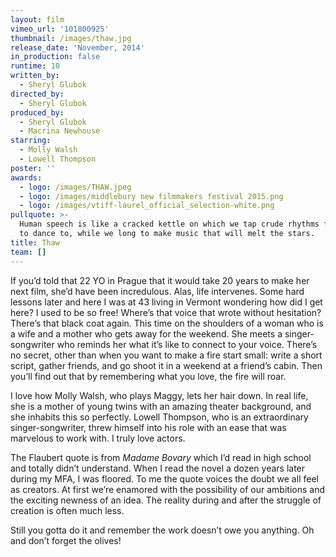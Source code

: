 ```yaml
---
layout: film
vimeo_url: '101800925'
thumbnail: /images/thaw.jpg
release_date: 'November, 2014'
in_production: false
runtime: 10
written_by:
  - Sheryl Glubok
directed_by:
  - Sheryl Glubok
produced_by:
  - Sheryl Glubok
  - Macrina Newhouse
starring:
  - Molly Walsh
  - Lowell Thompson
poster: ''
awards:
  - logo: /images/THAW.jpeg
  - logo: /images/middlebury new filmmakers festival 2015.png
  - logo: /images/vtiff-laurel_official_selection-white.png
pullquote: >-
  Human speech is like a cracked kettle on which we tap crude rhythms for bears
  to dance to, while we long to make music that will melt the stars.
title: Thaw
team: []
---
```

If you’d told that 22 YO in Prague that it would take 20 years to make her next film, she’d have been incredulous. Alas, life intervenes. Some hard lessons later and here I was at 43 living in Vermont wondering how did I get here? I used to be so free! Where’s that voice that wrote without hesitation? There’s that black coat again. This time on the shoulders of a woman who is a wife and a mother who gets away for the weekend. She meets a singer-songwriter who reminds her what it’s like to connect to your voice. There’s no secret, other than when you want to make a fire start small: write a short script, gather friends, and go shoot it in a weekend at a friend’s cabin. Then you’ll find out that by remembering what you love, the fire will roar.

I love how Molly Walsh, who plays Maggy, lets her hair down. In real life, she is a mother of young twins with an amazing theater background, and she inhabits this so perfectly. Lowell Thompson, who is an extraordinary singer-songwriter, threw himself into his role with an ease that was marvelous to work with. I truly love actors.

The Flaubert quote is from *Madame Bovary* which I’d read in high school and totally didn’t understand. When I read the novel a dozen years later during my MFA, I was floored. To me the quote voices the doubt we all feel as creators. At first we’re enamored with the possibility of our ambitions and the exciting newness of an idea. The reality during and after the struggle of creation is often much less.

Still you gotta do it and remember the work doesn’t owe you anything. Oh and don’t forget the olives!